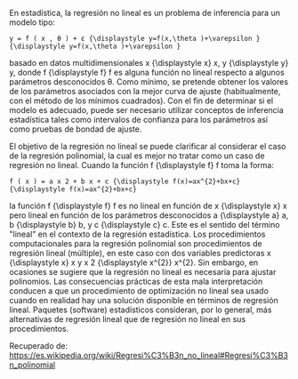 En estadística, la regresión no lineal es un problema de inferencia para un modelo tipo:

    y = f ( x , θ ) + ε {\displaystyle y=f(x,\theta )+\varepsilon } {\displaystyle y=f(x,\theta )+\varepsilon }

basado en datos multidimensionales x {\displaystyle x} x, y {\displaystyle y} y, donde f {\displaystyle f} f es alguna función no lineal respecto a algunos parámetros desconocidos θ. Como mínimo, se pretende obtener los valores de los parámetros asociados con la mejor curva de ajuste (habitualmente, con el método de los mínimos cuadrados). Con el fin de determinar si el modelo es adecuado, puede ser necesario utilizar conceptos de inferencia estadística tales como intervalos de confianza para los parámetros así como pruebas de bondad de ajuste.

El objetivo de la regresión no lineal se puede clarificar al considerar el caso de la regresión polinomial, la cual es mejor no tratar como un caso de regresión no lineal. Cuando la función f {\displaystyle f} f toma la forma:

    f ( x ) = a x 2 + b x + c {\displaystyle f(x)=ax^{2}+bx+c} {\displaystyle f(x)=ax^{2}+bx+c}

la función f {\displaystyle f} f es no lineal en función de x {\displaystyle x} x pero lineal en función de los parámetros desconocidos a {\displaystyle a} a, b {\displaystyle b} b, y c {\displaystyle c} c. Este es el sentido del término "lineal" en el contexto de la regresión estadística. Los procedimientos computacionales para la regresión polinomial son procedimientos de regresión lineal (múltiple), en este caso con dos variables predictoras x {\displaystyle x} x y x 2 {\displaystyle x^{2}} x^{2}. Sin embargo, en ocasiones se sugiere que la regresión no lineal es necesaria para ajustar polinomios. Las consecuencias prácticas de esta mala interpretación conducen a que un procedimiento de optimización no lineal sea usado cuando en realidad hay una solución disponible en términos de regresión lineal. Paquetes (software) estadísticos consideran, por lo general, más alternativas de regresión lineal que de regresión no lineal en sus procedimientos. 

Recuperado de: https://es.wikipedia.org/wiki/Regresi%C3%B3n_no_lineal#Regresi%C3%B3n_polinomial
